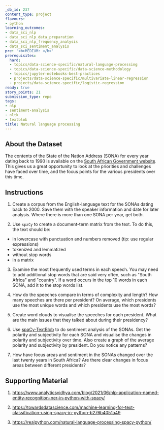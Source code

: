 ```yaml
---
_db_id: 237
content_type: project
flavours:
- python
learning_outcomes:
- data_sci_nlp
- data_sci_nlp_data_preparation
- data_sci_nlp_frequency_analysis
- data_sci_sentiment_analysis
pre: '<b>MEDIUM: </b>'
prerequisites:
  hard:
  - topics/data-science-specific/natural-language-processing
  - topics/data-science-specific/data-science-methodology
  - topics/jupyter-notebooks-best-practices
  - projects/data-science-specific/multivariate-linear-regression
  - projects/data-science-specific/logistic-regression
ready: true
story_points: 21
submission_type: repo
tags:
- nlp
- sentiment-analysis
- nltk
- textblob
title: Natural language processing
---
```

## About the Dataset
The contents of the State of the Nation Address (SONA) for every year dating back to 1990 is available on the [South African Government website](https://www.gov.za/state-nation-address). This gives us a great opportunity to look at the priorities and challenges have faced over time, and the focus points for the various presidents over this time.

## Instructions

1. Create a corpus from the English-language text for the SONAs dating back to 2000. Save them with the speaker information and date for later analysis. Where there is more than one SONA per year, get both.

2. Use `spaCy` to create a document-term matrix from the text. To do this, the text should be:  

  * in lowercase with punctuation and numbers removed (tip: use regular expressions)
  * tokenized and lemmatized
  * without stop words
  * in a matrix

3. Examine the most frequently used terms in each speech. You may need to add additional stop words that are said very often, such as "South Africa" and "country". If a word occurs in the top 10 words in each SONA, add it to the stop words list.

4. How do the speeches compare in terms of complexity and length? How many speeches are there per president? On average, which presidents use the most unique words and which presidents use the most words?

5. Create word clouds to visualise the speeches for each president. What are the main issues that they talked about during their presidency?

6. Use [spaCy-TextBlob](https://spacy.io/universe/project/spacy-textblob) to do sentiment analysis of the SONAs. Get the polarity and subjectivity for each SONA and visualise the changes in polarity and subjectivity over time. Also create a graph of the average polarity and subjectivity by president. Do you notice any patterns?

7. How have focus areas and sentiment in the SONAs changed over the last twenty years in South Africa? Are there clear changes in focus areas between different presidents?

## Supporting Material
1. https://www.analyticsvidhya.com/blog/2021/06/nlp-application-named-entity-recognition-ner-in-python-with-spacy/
   
2. https://towardsdatascience.com/machine-learning-for-text-classification-using-spacy-in-python-b276b4051a49

3. https://realpython.com/natural-language-processing-spacy-python/
